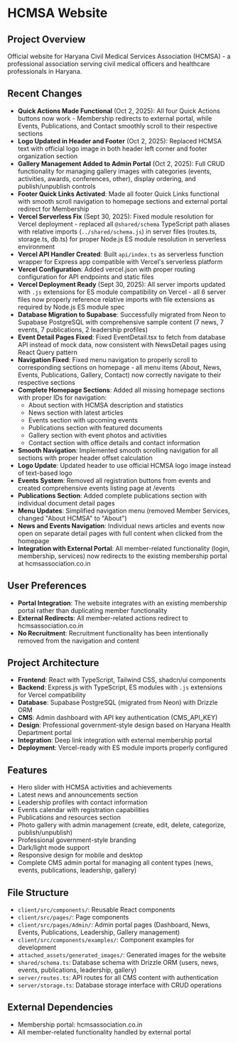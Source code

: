 # HCMSA Website

## Project Overview
Official website for Haryana Civil Medical Services Association (HCMSA) - a professional association serving civil medical officers and healthcare professionals in Haryana.

## Recent Changes
- **Quick Actions Made Functional** (Oct 2, 2025): All four Quick Actions buttons now work - Membership redirects to external portal, while Events, Publications, and Contact smoothly scroll to their respective sections
- **Logo Updated in Header and Footer** (Oct 2, 2025): Replaced HCMSA text with official logo image in both header left corner and footer organization section
- **Gallery Management Added to Admin Portal** (Oct 2, 2025): Full CRUD functionality for managing gallery images with categories (events, activities, awards, conferences, other), display ordering, and publish/unpublish controls
- **Footer Quick Links Activated**: Made all footer Quick Links functional with smooth scroll navigation to homepage sections and external portal redirect for Membership
- **Vercel Serverless Fix** (Sept 30, 2025): Fixed module resolution for Vercel deployment - replaced all `@shared/schema` TypeScript path aliases with relative imports (`../shared/schema.js`) in server files (routes.ts, storage.ts, db.ts) for proper Node.js ES module resolution in serverless environment
- **Vercel API Handler Created**: Built `api/index.ts` as serverless function wrapper for Express app compatible with Vercel's serverless platform
- **Vercel Configuration**: Added vercel.json with proper routing configuration for API endpoints and static files
- **Vercel Deployment Ready** (Sept 30, 2025): All server imports updated with `.js` extensions for ES module compatibility on Vercel - all 6 server files now properly reference relative imports with file extensions as required by Node.js ES module spec
- **Database Migration to Supabase**: Successfully migrated from Neon to Supabase PostgreSQL with comprehensive sample content (7 news, 7 events, 7 publications, 2 leadership profiles)
- **Event Detail Pages Fixed**: Fixed EventDetail.tsx to fetch from database API instead of mock data, now consistent with NewsDetail pages using React Query pattern
- **Navigation Fixed**: Fixed menu navigation to properly scroll to corresponding sections on homepage - all menu items (About, News, Events, Publications, Gallery, Contact) now correctly navigate to their respective sections
- **Complete Homepage Sections**: Added all missing homepage sections with proper IDs for navigation:
  - About section with HCMSA description and statistics
  - News section with latest articles
  - Events section with upcoming events
  - Publications section with featured documents
  - Gallery section with event photos and activities
  - Contact section with office details and contact information
- **Smooth Navigation**: Implemented smooth scrolling navigation for all sections with proper header offset calculation
- **Logo Update**: Updated header to use official HCMSA logo image instead of text-based logo
- **Events System**: Removed all registration buttons from events and created comprehensive events listing page at /events
- **Publications Section**: Added complete publications section with individual document detail pages
- **Menu Updates**: Simplified navigation menu (removed Member Services, changed "About HCMSA" to "About")
- **News and Events Navigation**: Individual news articles and events now open on separate detail pages with full content when clicked from the homepage
- **Integration with External Portal**: All member-related functionality (login, membership, services) now redirects to the existing membership portal at hcmsassociation.co.in

## User Preferences
- **Portal Integration**: The website integrates with an existing membership portal rather than duplicating member functionality
- **External Redirects**: All member-related actions redirect to hcmsassociation.co.in
- **No Recruitment**: Recruitment functionality has been intentionally removed from the navigation and content

## Project Architecture
- **Frontend**: React with TypeScript, Tailwind CSS, shadcn/ui components
- **Backend**: Express.js with TypeScript, ES modules with `.js` extensions for Vercel compatibility
- **Database**: Supabase PostgreSQL (migrated from Neon) with Drizzle ORM
- **CMS**: Admin dashboard with API key authentication (CMS_API_KEY)
- **Design**: Professional government-style design based on Haryana Health Department portal
- **Integration**: Deep link integration with external membership portal
- **Deployment**: Vercel-ready with ES module imports properly configured

## Features
- Hero slider with HCMSA activities and achievements
- Latest news and announcements section
- Leadership profiles with contact information
- Events calendar with registration capabilities
- Publications and resources section
- Photo gallery with admin management (create, edit, delete, categorize, publish/unpublish)
- Professional government-style branding
- Dark/light mode support
- Responsive design for mobile and desktop
- Complete CMS admin portal for managing all content types (news, events, publications, leadership, gallery)

## File Structure
- `client/src/components/`: Reusable React components
- `client/src/pages/`: Page components
- `client/src/pages/Admin/`: Admin portal pages (Dashboard, News, Events, Publications, Leadership, Gallery management)
- `client/src/components/examples/`: Component examples for development
- `attached_assets/generated_images/`: Generated images for the website
- `shared/schema.ts`: Database schema with Drizzle ORM (users, news, events, publications, leadership, gallery)
- `server/routes.ts`: API routes for all CMS content with authentication
- `server/storage.ts`: Database storage interface with CRUD operations

## External Dependencies
- Membership portal: hcmsassociation.co.in
- All member-related functionality handled by external portal